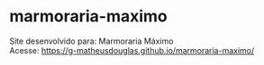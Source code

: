 # marmoraria-maximo
 Site desenvolvido para: Marmoraria Máximo <br>
 Acesse: https://g-matheusdouglas.github.io/marmoraria-maximo/
